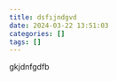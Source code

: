 ```yaml
---
title: dsfıjndgvd
date: 2024-03-22 13:51:03
categories: []
tags: []
---
```

gkjdnfgdfb

<img alt="" height="1" src="https://medium.com/_/stat?event=post.clientViewed&amp;referrerSource=full_rss&amp;postId=1ac6c293e8e2" width="1"/>